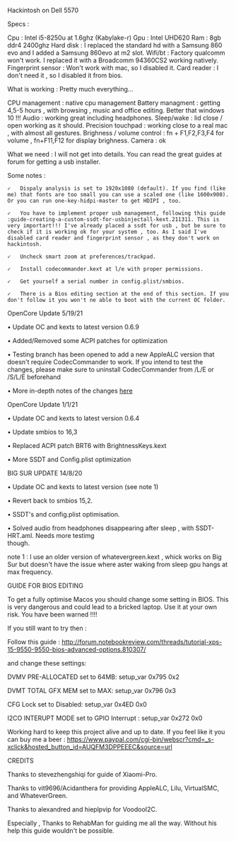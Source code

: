 Hackintosh on Dell 5570

Specs :

Cpu : Intel i5-8250u at 1.6ghz (Kabylake-r)
Gpu : Intel UHD620
Ram : 8gb ddr4 2400ghz
Hard disk : I replaced the standard hd with a Samsung 860 evo and I added a Samsung 860evo at m2 slot. 
Wifi/bt : Factory qualcomm won't work. I replaced it with a Broadcomm 94360CS2 working natively. Fingerprint sensor : Won't work with mac, so I disabled it. 
Card reader : I don't need it , so I disabled it from bios.

What is working : Pretty much everything...

CPU management : native cpu management 
Battery managment : getting 4,5-5 hours , with browsing , music and office editing. Better that windows 10 !!! 
Audio : working great including headphones. 
Sleep/wake : lid close / open working as it should.
Precision touchpad : working close to a real mac , with almost all gestures.
Brighness / volume control : fn + F1,F2,F3,F4 for volume , fn+F11,F12 for display brighness. 
Camera : ok

What we need : I will not get into details. You can read the great guides at forum for getting a usb installer.

Some notes :

	✓	Dispaly analysis is set to 1920x1080 (default). If you find (like me) that fonts are too small you can use a scaled one (like 1600x900). Or you can run one-key-hidpi-master to get HDIPI , too.

	✓	You have to implement proper usb management, following this guide :guide-creating-a-custom-ssdt-for-usbinjectall-kext.211311. This is very importart!!! I've already placed a ssdt for usb , but be sure to check if it is working ok for your system , too. As I said I've disabled card reader and fingerprint sensor , as they don't work on hackintosh.

	✓	Uncheck smart zoom at preferences/trackpad.

	✓	Install codecommander.kext at l/e with proper permissions.

	✓	Get yourself a serial number in config.plist/smbios.

	✓	There is a Bios editing section at the end of this section. If you don't follow it you won't ne able to boot with the current OC folder.

OpenCore Update 5/19/21

•	Update OC and kexts to latest version 0.6.9

•	Added/Removed some ACPI patches for optimization

•	Testing branch has been opened to add a new AppleALC version that doesn't require CodecCommander to work. If you intend to test the changes, please make sure to uninstall CodecCommander from /L/E or /S/L/E beforehand

•	More in-depth notes of the changes [here](https://docs.google.com/document/d/1ZCY6Fcx41PItnm4POoBZlHppS6xRBjGxTa2FRvrmpsc)

OpenCore Update 1/1/21

•	Update OC and kexts to latest version 0.6.4

•	Update smbios to 16,3

•	Replaced ACPI patch BRT6 with BrightnessKeys.kext

•	More SSDT and Config.plist optimization


BIG SUR UPDATE  14/8/20

•	Update OC and kexts to latest version  (see note 1)

•	Revert back to smbios 15,2.

•	SSDT's and config.plist optimisation.

•	Solved audio from headphones disappearing after sleep , with SSDT-HRT.aml. Needs more testimg    
       though.

note 1 : I use an older version of whatevergreen.kext , whick works on Big Sur but doesn't have the issue where aster waking from sleep gpu hangs at max frequency.



GUIDE FOR BIOS EDITING

To get a fully optimise Macos you should change some setting in BIOS. This is very dangerous and could lead to a bricked laptop. Use it at your own risk. You have been warned !!!!

If you still want to try then :

Follow this guide : http://forum.notebookreview.com/threads/tutorial-xps-15-9550-9550-bios-advanced-options.810307/

and change these settings:

DVMV PRE-ALLOCATED set to 64MB: setup_var 0x795 0x2

DVMT TOTAL GFX MEM set to MAX: setup_var 0x796 0x3

CFG Lock
set to Disabled: setup_var 0x4ED 0x0

I2CO INTERUPT MODE set to GPIO Interrupt : setup_var 0x272 0x0


Working hard to keep this project alive and up to date. If you feel like it you can buy me a beer : https://www.paypal.com/cgi-bin/webscr?cmd=_s-xclick&hosted_button_id=AUQFM3DPPEEEC&source=url



CREDITS

Thanks to stevezhengshiqi for guide of Xiaomi-Pro.

Thanks to vit9696/Acidanthera for providing AppleALC, Lilu, VirtualSMC, and WhateverGreen.

Thanks to alexandred and hieplpvip for VoodooI2C.

Especially , Thanks to RehabMan for guiding me all the way. Without his help this guide wouldn't be possible.
